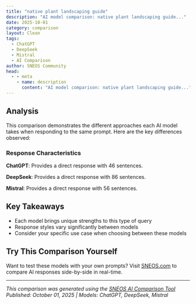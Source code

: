 ```yaml
---
title: "native plant landscaping guide"
description: "AI model comparison: native plant landscaping guide..."
date: 2025-10-01
category: comparison
layout: Clean
tags:
  - ChatGPT
  - DeepSeek
  - Mistral
  - AI Comparison
author: SNEOS Community
head:
  - - meta
    - name: description
      content: "AI model comparison: native plant landscaping guide..."
---
```


<ChatComparison
  title="native plant landscaping guide"
  prompt="native plant landscaping guide"
  :responses='{"ChatGPT": "Certainly! Here\u2019s a comprehensive guide to native plant landscaping to help you create a beautiful, sustainable garden that supports local ecosystems.\n\n---\n\n## Native Plant Landscaping Guide\n\n### What is Native Plant Landscaping?\nNative plant landscaping uses plants that are indigenous to your region. These plants have evolved to thrive in local soil, climate, and ecosystem conditions, making them low-maintenance, drought-tolerant, and beneficial for native wildlife.\n\n---\n\n### Benefits of Native Plant Landscaping\n- **Low Maintenance:** Adapted to local conditions, requiring less water, fertilizer, and pesticides.\n- **Supports Wildlife:** Provides habitat and food for local birds, pollinators (bees, butterflies), and other beneficial insects.\n- **Improves Soil Health:** Deep root systems prevent erosion and improve soil structure.\n- **Promotes Biodiversity:** Enhances the natural ecosystem balance.\n- **Saves Water:** Native plants typically need less irrigation once established.\n- **Resilient to Local Pests and Diseases**\n\n---\n\n### Steps to Create a Native Plant Landscape\n\n#### 1. Research Your Local Native Plants\n- Identify plants native to your specific region.\n- Consider your site conditions: soil type, sunlight, moisture level.\n- Use resources such as:\n - Local extension services\n - Native plant societies\n - Botanical gardens\n - Online plant databases (e.g., Lady Bird Johnson Wildflower Center, Audubon Society)\n\n#### 2. Plan Your Landscape Design\n- Sketch your garden layout.\n- Group plants with similar water and sunlight needs together.\n- Choose a variety of trees, shrubs, perennials, and groundcovers.\n- Include flowering plants for year-round color and pollinator attraction.\n- Consider plant height and spread to create layers and habitat diversity.\n\n#### 3. Prepare the Site\n- Remove invasive and non-native plants.\n- Amend soil if necessary, but avoid excessive fertilizers.\n- Mulch to suppress weeds and retain moisture.\n\n#### 4. Select and Plant Native Species\n- Purchase plants from reputable native plant nurseries.\n- Plant at the appropriate season (typically spring or fall).\n- Follow proper planting guidelines to ensure healthy establishment.\n\n#### 5. Maintain Your Native Garden\n- Water newly planted areas until established.\n- Minimal watering once established, unless in drought.\n- Monitor for invasive species and remove them promptly.\n- Avoid chemical pesticides and fertilizers.\n- Use organic mulch annually.\n\n---\n\n### Examples of Popular Native Plants (Depending on Region)\n*(Please verify suitability for your local area.)*\n\n#### Trees\n- Eastern Redbud (*Cercis canadensis*)\n- White Oak (*Quercus alba*)\n- Bald Cypress (*Taxodium distichum*)\n\n#### Shrubs\n- Spicebush (*Lindera benzoin*)\n- Buttonbush (*Cephalanthus occidentalis*)\n- Serviceberry (*Amelanchier spp.*)\n\n#### Perennials and Wildflowers\n- Black-eyed Susan (*Rudbeckia hirta*)\n- Purple Coneflower (*Echinacea purpurea*)\n- Butterfly Weed (*Asclepias tuberosa*)\n\n#### Grasses and Groundcovers\n- Little Bluestem (*Schizachyrium scoparium*)\n- Pennsylvania Sedge (*Carex pensylvanica*)\n- Wild Ginger (*Asarum canadense*)\n\n---\n\n### Additional Tips\n- Add a water feature like a rain garden to capture runoff.\n- Use rock or wood mulch for aesthetics and moisture retention.\n- Install birdhouses or pollinator hotels to enhance wildlife habitat.\n- Educate neighbors and share plants to spread native gardening awareness.\n\n---\n\n### Resources for Native Plant Landscaping\n- **Lady Bird Johnson Wildflower Center:** wildflower.org\n- **Native Plant Society:** (Search by state)\n- **The Xerces Society:** xerces.org (pollinator conservation)\n- **USDA Plant Database:** plants.usda.gov\n- Your local Cooperative Extension Service website\n\n---\n\nIf you provide your location or USDA hardiness zone, I can help you select native plants specific to your area!", "DeepSeek": "Of course! Here is a comprehensive guide to native plant landscaping, designed to take you from the \u0022why\u0022 to the \u0022how,\u0022 with actionable steps and resources.\n\n### **The Ultimate Native Plant Landscaping Guide**\n\n---\n\n### **Part 1: Why Go Native? The Benefits**\n\nChoosing native plants isn\u0027t just a gardening trend; it\u0027s a powerful way to create a beautiful, resilient, and ecologically positive space.\n\n1. **Water-Wise \u0026 Low Maintenance:** Native plants are adapted to your local rainfall and soil conditions. Once established, they require far less watering than traditional lawns and non-native ornamentals.\n2. **Eliminates Harmful Chemicals:** Because they are naturally pest and disease resistant, you won\u0027t need synthetic pesticides or herbicides, protecting your health, your pets, and local waterways.\n3. **Supports Local Wildlife:** Native plants are the foundation of the local food web. They provide essential food (leaves, nectar, seeds, berries) and shelter for birds, bees, butterflies, and other crucial pollinators.\n4. **Promotes Biodiversity:** You are helping to restore the natural balance of your region by providing habitat for native insects, which are the primary food source for many birds and other animals.\n5. **Improves Soil Health:** Deep root systems (especially of native grasses and perennials) help to break up compacted soil, improve water infiltration, and prevent erosion.\n6. **Fights Climate Change:** Deep-rooted natives sequester carbon in the soil and are more resilient to local climate extremes like drought and floods.\n\n---\n\n### **Part 2: Getting Started - A Step-by-Step Plan**\n\n#### **Step 1: Observe \u0026 Plan (The Most Important Step!)**\n\n* **Analyze Your Site:** Spend time in your yard. Note the sun and shade patterns throughout the day. Identify wet, soggy areas and dry, sunny spots. Test your soil\u0027s pH and type (clay, sand, loam). This will determine which plants will thrive where.\n* **Start Small:** You don\u0027t need to convert your entire yard at once. Choose a small, manageable area, like a strip along the driveway, a section of the front yard, or a shady corner.\n* **Define Your Goals:** What do you want from your landscape?\n * A butterfly and bee sanctuary?\n * A low-maintenance, drought-tolerant front yard?\n * A privacy screen with shrubs?\n * A patch of colorful wildflowers?\n\n#### **Step 2: Find Your \u0022Native\u0022**\n\nThe definition of \u0022native\u0022 can vary, but a good rule of thumb is plants that occurred naturally in your region *before* European settlement.\n\n* **Key Resource:** Use the **National Wildlife Federation\u0027s Native Plant Finder** (by zip code) to find plants that host the most butterflies and moths: [https://www.nwf.org/NativePlantFinder/](https://www.nwf.org/NativePlantFinder/)\n* **Think in Layers:** A healthy ecosystem has structure.\n * **Canopy Trees:** Large trees (Oaks, Maples, Pines)\n * **Understory Trees:** Smaller trees that thrive in dappled shade (Redbud, Serviceberry, Dogwood)\n * **Shrubs:** The middle layer (Viburnum, Blueberry, Buttonbush)\n * **Perennials \u0026 Grasses:** The \u0022ground cover\u0022 that provides most of the seasonal color and nectar (Coneflower, Milkweed, Bluestem grasses)\n * **Groundcovers:** Low-growing plants that cover bare soil (Wild Ginger, Pennsylvania Sedge)\n\n#### **Step 3: Source Your Plants Responsibly**\n\n**Never dig plants from the wild.** This depletes natural populations.\n\n* **Native Plant Nurseries:** This is your best bet. The staff are knowledgeable, and the plants are ethically propagated. Search for \u0022[Your State] native plant society\u0022 for lists of recommended nurseries.\n* **Plant Sales:** Local nature centers, arboretums, and chapters of the Audubon Society or Wild Ones often hold annual native plant sales.\n* **Reputable Online Retailers:** Many specialize in native plants and seeds.\n* **What to Avoid:** Big-box stores often sell cultivars or \u0022nativars,\u0022 which are bred for specific traits (like double flowers or unusual colors) and may be less beneficial to wildlife. When in doubt, ask: \u0022Is this a straight species?\u0022\n\n---\n\n### **Part 4: Design Inspiration \u0026 Plant Palettes**\n\nHere are a few classic native landscape designs with example plants for different regions of the US.\n\n#### **1. The Sunny Meadow or Prairie Garden**\n* **Ideal for:** Full sun, replacing a thirsty lawn.\n* **Look:** A dynamic, moving tapestry of grasses and flowers.\n* **Sample Plants:**\n * **Northeast:** Butterfly Weed (*Asclepias tuberosa*), Purple Coneflower (*Echinacea purpurea*), Little Bluestem (*Schizachyrium scoparium*), Black-eyed Susan (*Rudbeckia hirta*)\n * **Midwest/South:** Prairie Dropseed (*Sporobolus heterolepis*), Blazing Star (*Liatris spicata*), Pale Purple Coneflower (*Echinacea pallida*), Switchgrass (*Panicum virgatum*)\n * **California/ Southwest:** California Poppy (*Eschscholzia californica*), Cleveland Sage (*Salvia clevelandii*), Deergrass (*Muhlenbergia rigens*), Manzanita (*Arctostaphylos* spp.)\n\n#### **2. The Woodland Shade Garden**\n* **Ideal for:** Under trees, north-facing sides of houses.\n* **Look:** Lush, textured, and cool.\n* **Sample Plants:**\n * **General:** Wild Columbine (*Aquilegia canadensis*), Coral Bells (*Heuchera americana*), Woodland Phlox (*Phlox divaricata*), Christmas Fern (*Polystichum acrostichoides*)\n * **Pacific Northwest:** Western Bleeding Heart (*Dicentra formosa*), Salal (*Gaultheria shallon*), Inside-out Flower (*Vancouveria hexandra*)\n\n#### **3. The Bird \u0026 Butterfly Sanctuary**\n* **Ideal for:** Any sunny spot. Focus on host plants for caterpillars and nectar plants for adults.\n* **Keystone Genera:** Plant these for the biggest ecological impact.\n * **Oak Trees (Quercus):** Host over 500 species of caterpillar.\n * **Milkweed (Asclepias):** The *only* host plant for Monarch butterfly caterpillars.\n * **Goldenrod (Solidago):** A critical late-season nectar source.\n * **Sunflowers (Helianthus):** Provide seeds and host many caterpillars.\n * **Native Viburnums \u0026 Serviceberries:** Provide berries for birds.\n\n---\n\n### **Part 5: Installation \u0026 Long-Term Care**\n\n#### **Removing Lawn \u0026 Weeds:**\n* **Sheet Mulching (Lasagna Method):** A no-dig method. In fall or early spring, cover the lawn with cardboard, then layer with 4-6 inches of mulch (wood chips, leaves). It will kill the grass and create fantastic soil by planting time.\n* **Solarization:** Using clear plastic to bake the grass and weed seeds (effective in hot, sunny climates).\n\n#### **Planting:**\n* Plant in cool weather (spring or fall) to reduce transplant shock.\n* Water deeply immediately after planting.\n\n#### **Care:**\n* **First Year:** The most critical period. Water deeply once a week if there\u0027s no rain to help plants establish their deep roots.\n* **Weeding:** Stay on top of weeds while your natives fill in. They will eventually shade out most weeds.\n* **Mulching:** Use leaf litter or shredded wood mulch to suppress weeds and retain moisture. Avoid dyed mulches.\n* **The Big Shift: Do Less!** Leave the leaves in fall, leave standing dead stems over winter (they provide insect habitat), and don\u0027t deadhead all your flowers\u2014the seeds feed the birds.\n\n---\n\n### **Key Principles to Remember**\n\n* **Right Plant, Right Place:** This is the golden rule. A sun-loving prairie plant will languish in the shade, and vice-versa.\n* **Embrace Imperfection:** A native landscape is alive. You will see chewed leaves (a sign of feeding caterpillars!), and plants may go dormant. This is a sign of a healthy ecosystem, not a failing garden.\n* **Patience is a Virtue:** It takes 2-3 years for a native planting to truly fill in and look established. The wait is worth it.\n\nBy following this guide, you\u0027re not just planting a garden\u2014you\u0027re planting a piece of the living landscape, creating a haven for wildlife and a legacy of natural beauty right outside your door. Happy planting", "Mistral": "Creating a native plant landscape can be a rewarding way to support local ecosystems, reduce water usage, and create a beautiful, low-maintenance garden. Here\u2019s a comprehensive guide to help you get started:\n\n### 1. Research and Planning\n**Understand Your Local Ecosystem:**\n- **Climate:** Identify your climate zone and understand the typical weather patterns.\n- **Soil:** Test your soil to determine its type, pH, and nutrient levels.\n- **Water:** Assess your water availability and drainage.\n\n**Identify Native Plants:**\n- **Local Nurseries:** Visit local nurseries that specialize in native plants.\n- **Online Resources:** Use databases like the USDA Plants Database or local conservation organizations.\n- **Books and Guides:** Refer to regional gardening books and guides.\n\n### 2. Site Assessment\n**Analyze Your Landscape:**\n- **Sunlight:** Determine areas with full sun, partial shade, and full shade.\n- **Topography:** Note slopes, flat areas, and any drainage issues.\n- **Existing Vegetation:** Identify any existing native plants and invasive species.\n\n### 3. Designing Your Landscape\n**Create a Plan:**\n- **Sketch:** Draw a rough sketch of your landscape, including existing features and desired planting areas.\n- **Zones:** Divide your landscape into zones based on sunlight, soil, and water needs.\n- **Layers:** Plan for different layers of vegetation, including groundcovers, shrubs, and trees.\n\n### 4. Plant Selection\n**Choose Appropriate Plants:**\n- **Groundcovers:** Low-growing plants that cover the soil and prevent erosion.\n- **Shrubs:** Medium-sized plants that provide structure and habitat.\n- **Trees:** Larger plants that offer shade and habitat.\n- **Flowers:** Add color and attract pollinators.\n\n**Considerations:**\n- **Bloom Times:** Ensure a variety of bloom times for year-round interest.\n- **Wildlife:** Choose plants that attract and support local wildlife, such as birds, bees, and butterflies.\n- **Maintenance:** Select plants that require minimal watering, pruning, and care.\n\n### 5. Preparation and Planting\n**Prepare the Soil:**\n- **Remove Invasives:** Clear the area of any invasive plants.\n- **Amend Soil:** If necessary, amend the soil with compost or other organic matter.\n- **Mulch:** Use organic mulch to retain moisture and suppress weeds.\n\n**Planting:**\n- **Timing:** Plant during the appropriate season for your region.\n- **Spacing:** Follow recommended spacing guidelines to allow for growth.\n- **Watering:** Water deeply after planting to establish roots.\n\n### 6. Maintenance\n**Care for Your Landscape:**\n- **Watering:** Water deeply but infrequently to encourage deep root growth.\n- **Pruning:** Prune as needed to maintain shape and health.\n- **Weeding:** Regularly remove weeds to prevent competition with native plants.\n- **Monitoring:** Keep an eye out for pests and diseases, and address them promptly.\n\n### 7. Additional Tips\n**Educate Yourself:**\n- **Workshops and Classes:** Attend local workshops or classes on native plant gardening.\n- **Join Groups:** Join local gardening clubs or native plant societies.\n\n**Sustainable Practices:**\n- **Composting:** Use compost to enrich your soil.\n- **Rain Gardens:** Consider incorporating a rain garden to manage stormwater.\n- **Pollinator Gardens:** Create areas specifically designed to attract and support pollinators.\n\n### 8. Resources\n**Books:**\n- \u0022Bringing Nature Home\u0022 by Douglas W. Tallamy\n- \u0022Native Plants of the Northeast\u0022 by Donald J. Leopold\n\n**Websites:**\n- **USDA Plants Database:** [plants.usda.gov](https://plants.usda.gov)\n- **National Wildlife Federation:** [nwf.org](https://www.nwf.org)\n- **Lady Bird Johnson Wildflower Center:** [wildflower.org](https://www.wildflower.org)\n\nBy following these steps, you can create a beautiful and sustainable native plant landscape that benefits both you and the local environment."}' 
  published-date="18:28"
/>

## Analysis

This comparison demonstrates the different approaches each AI model takes when responding to the same prompt. Here are the key differences observed:

### Response Characteristics

**ChatGPT**: Provides a direct response with 46 sentences. 

**DeepSeek**: Provides a direct response with 86 sentences. 

**Mistral**: Provides a direct response with 56 sentences. 

## Key Takeaways

- Each model brings unique strengths to this type of query
- Response styles vary significantly between models
- Consider your specific use case when choosing between these models

## Try This Comparison Yourself

Want to test these models with your own prompts? Visit [SNEOS.com](https://sneos.com) to compare AI responses side-by-side in real-time.

---

*This comparison was generated using the [SNEOS AI Comparison Tool](https://sneos.com)*
*Published: October 01, 2025 | Models: ChatGPT, DeepSeek, Mistral*
